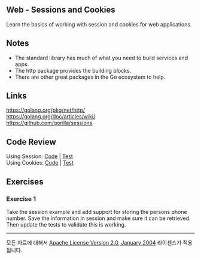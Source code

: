 ## Web - Sessions and Cookies

Learn the basics of working with session and cookies for web applications.

## Notes

* The standard library has much of what you need to build services and apps.
* The http package provides the building blocks.
* There are other great packages in the Go ecosystem to help.

## Links

https://golang.org/pkg/net/http/  
https://golang.org/doc/articles/wiki/  
https://github.com/gorilla/sessions  

## Code Review

Using Session: [Code](example1/main.go) | [Test](example1/main_test.go)  
Using Cookies: [Code](example2/main.go) | [Test](example2/main_test.go)  

## Exercises

### Exercise 1

Take the session example and add support for storing the persons phone number. Save the information in session and make sure it can be retrieved. Then update the tests to validate this is working.
___
모든 자료에 대해서 [Apache License Version 2.0, January 2004](http://www.apache.org/licenses/LICENSE-2.0) 라이센스가 적용됩니다.
